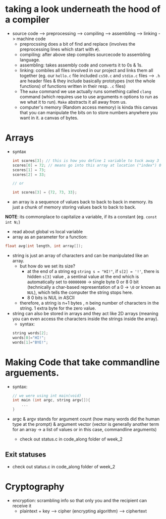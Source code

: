 # taking a look underneath the hood of a compiler

- source code --> preprocessing --> compiling --> assembling --> linking -> machine code
    - preprocssing does a bit of find and replace (involves the preprocessing lines which start with `#`).
    - compiling: after above step compiles sourcecode to assembling language.
    - assembling: takes assembly code and converts it to 0s & 1s.
    - linking: combiles all files involved in our project and links them all together (eg. our `hello.c` file included `cs50.c` and `stdio.c` files --> `.h` are header files & they include basically prototypes (not the whole functions) of functions written in their resp. `.c` files)
    - The `make` command we use actually runs something called `clang` command (which requires use to use arguments n options to run as we what it to run). `Make` abstracts it all away from us.
    - computer's memory (Random access memory) is kinda this canvas that you can manipulate the bits on to store numbers anywhere you want in it. a canvas of bytes.
# Arrays
- syntax
    ```c
    int scores[3]; // this is how you define 1 variable to tuck away 3 values in that variable. this line tells the computer, give me (enough room for) an array of size 3 -> declaration
    scores[0] = 72; // means go into this array at location ("index") 0 & put value 72 there -> assignment
    scores[1] = 73;
    scores[2] = 33;

    // or

    int scores[3] = {72, 73, 33};
    ```
- an array is a sequence of values back to back to back in memory. its just a chunk of memory storing values back to back to back.

**NOTE**: its commonplace to capitalize a variable, if its a constant (eg. `const int N;`)
 - read about global vs local variable
 - array as an parameter for a function: 
 ```c
 float avg(int length, int array[]);
 ```
 - string is just an array of characters and can be manipulated like an array.
    - but how do we set its size?
        - at the end of a string eg `string s = "HI!"`, if `s[2] = '!'`, there is hidden `s[3]` value , a sentinal value at the end which is automatically set to `00000000` -> single byte 0 or 8 0 bit (technically a char-based representation of a 0 -> `\0` or known as `NUL`), which tells the computer the string stops here.
        - 8 0 bits is NUL in ASCII
    - therefore, a string is n+1 bytes , n being number of characters in the string. 1 extra byte for the zero value.
- string can also be stored in arrays and they act like 2D arrays (meaning you can even access the characters inside the strings inside the array). 
    - syntax:
    ```c
    string words[2];
    words[0]="HI!";
    words[1]="BYE!";
    ```
# Making Code that take commandline arguements.

- syntax:
    ```c
    // we were using int main(void)
    int main (int argc, string argv[]){
        ...
    }
    ```

- argc & argv stands for argument count (how many words did the human type at the prompt) & argument vector (vector is generally another term for an array -> a list of values or in this case, commandline arguments)
    - check out status.c in code_along folder of week_2

## Exit statuses

- check out status.c in code_along folder of week_2

# Cryptography

- encryption: scrambling info so that only you and the recipient can receive it
    - plaintext + key --> cipher (encrypting algorithm) --> ciphertext
